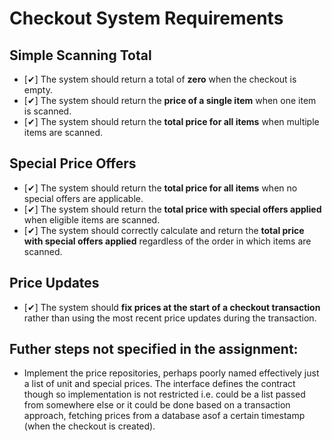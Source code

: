 # Checkout System Requirements

## Simple Scanning Total
- [✔] The system should return a total of **zero** when the checkout is empty. 
- [✔] The system should return the **price of a single item** when one item is scanned.
- [✔] The system should return the **total price for all items** when multiple items are scanned.

## Special Price Offers
- [✔] The system should return the **total price for all items** when no special offers are applicable.
- [✔] The system should return the **total price with special offers applied** when eligible items are scanned.
- [✔] The system should correctly calculate and return the **total price with special offers applied** regardless of the order in which items are scanned.

## Price Updates
- [✔] The system should **fix prices at the start of a checkout transaction** rather than using the most recent price updates during the transaction.

## Futher steps not specified in the assignment:
- Implement the price repositories, perhaps poorly named effectively just a list of unit and special prices. The interface defines the contract though so implementation is not restricted i.e. could be a list passed from somewhere else or it could be done based on a transaction approach, fetching prices from a database asof a certain timestamp (when the checkout is created).
